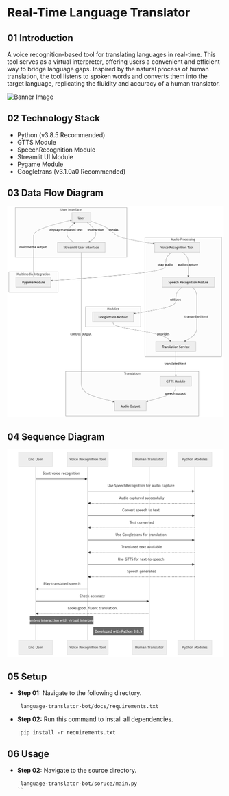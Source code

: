 # Real-Time Language Translator

## 01 Introduction

A voice recognition-based tool for translating languages in real-time. This tool serves as a virtual interpreter, offering users a convenient and efficient way to bridge language gaps. Inspired by the natural process of human translation, the tool listens to spoken words and converts them into the target language, replicating the fluidity and accuracy of a human translator.

 ![Banner Image](https://is3-ssl.mzstatic.com/image/thumb/Purple115/v4/3f/b5/fe/3fb5fe5f-e94f-9f78-446d-cae663dbf2f9/source/512x512bb.jpg)

 ## 02 Technology Stack

 - Python (v3.8.5 Recommended)
 - GTTS Module
 - SpeechRecognition Module
 - Streamlit UI Module 
 - Pygame Module
 - Googletrans (v3.1.0a0 Recommended)

 ## 03 Data Flow Diagram

 ![diagram](DFD.png)

 ## 04 Sequence Diagram

 ![diagram](SQD.png)


## 05 Setup

- **Step 01:** Navigate to the following directory.

  ```
   language-translator-bot/docs/requirements.txt
  ```

- **Step 02:** Run this command to install all dependencies.

  ```
   pip install -r requirements.txt
  ```



## 06 Usage

- **Step 02:** Navigate to the source directory.

  ```
   language-translator-bot/soruce/main.py
  ``